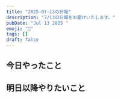 ```yaml
---
title: "2025-07-13の日報"
description: "7/13の日報をお届けいたします。"
pubDate: "Jul 13 2025 "
emoji: "🦊"
tags: []
draft: false
---
```


## 今日やったこと

## 明日以降やりたいこと
